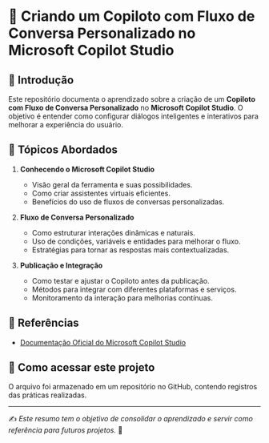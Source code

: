 # 🚀 Criando um Copiloto com Fluxo de Conversa Personalizado no Microsoft Copilot Studio

## 📝 Introdução

Este repositório documenta o aprendizado sobre a criação de um **Copiloto com Fluxo de Conversa Personalizado** no **Microsoft Copilot Studio**. O objetivo é entender como configurar diálogos inteligentes e interativos para melhorar a experiência do usuário.

## 📌 Tópicos Abordados

1. **Conhecendo o Microsoft Copilot Studio**

   - Visão geral da ferramenta e suas possibilidades.
   - Como criar assistentes virtuais eficientes.
   - Benefícios do uso de fluxos de conversas personalizadas.

2. **Fluxo de Conversa Personalizado**

   - Como estruturar interações dinâmicas e naturais.
   - Uso de condições, variáveis e entidades para melhorar o fluxo.
   - Estratégias para tornar as respostas mais contextualizadas.

3. **Publicação e Integração**
   - Como testar e ajustar o Copiloto antes da publicação.
   - Métodos para integrar com diferentes plataformas e serviços.
   - Monitoramento da interação para melhorias contínuas.

## 🔗 Referências

- [Documentação Oficial do Microsoft Copilot Studio](https://learn.microsoft.com/pt-br/microsoft-copilot-studio/)

## 📂 Como acessar este projeto

O arquivo foi armazenado em um repositório no GitHub, contendo registros das práticas realizadas.

---

✍️ _Este resumo tem o objetivo de consolidar o aprendizado e servir como referência para futuros projetos._ 🚀
